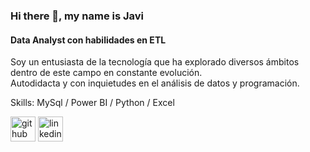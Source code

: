 ### Hi there 👋, my name is Javi
#### Data Analyst con habilidades en ETL


Soy un entusiasta de la tecnología que ha explorado diversos ámbitos dentro de este campo en constante evolución.  
Autodidacta y con inquietudes en  el análisis de datos y programación. 

Skills: MySql / Power BI / Python / Excel



[<img src='https://cdn.jsdelivr.net/npm/simple-icons@3.0.1/icons/github.svg' alt='github' height='40'>](https://github.com/https://github.com/JaviDoria)  [<img src='https://cdn.jsdelivr.net/npm/simple-icons@3.0.1/icons/linkedin.svg' alt='linkedin' height='40'>](https://www.linkedin.com/in/https://www.linkedin.com/in/javier-doria/)  

